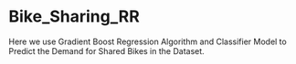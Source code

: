 # Bike_Sharing_RR
Here we use Gradient Boost Regression Algorithm and   Classifier Model to Predict the Demand for Shared Bikes in the Dataset.
